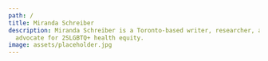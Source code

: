 ```yaml
---
path: /
title: Miranda Schreiber
description: Miranda Schreiber is a Toronto-based writer, researcher, and
  advocate for 2SLGBTQ+ health equity.
image: assets/placeholder.jpg
---
```

